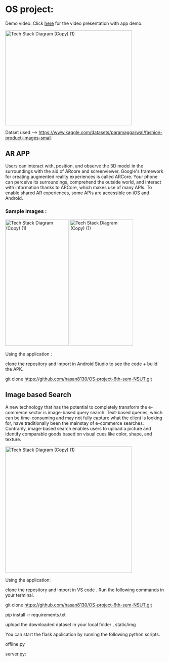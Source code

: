 # OS project:

 Demo video:
Click [here](https://www.youtube.com/watch?v=DVJmYapMPGo) for the video presentation with app demo.


<img width="400" height="300" alt="Tech Stack Diagram (Copy) (1)" src="https://user-images.githubusercontent.com/76277112/231263593-31251f11-e00e-486b-8762-4106b3ea7023.png">

Datset used -->
https://www.kaggle.com/datasets/paramaggarwal/fashion-product-images-small


## AR APP

Users can interact with, position, and observe the 3D model in the surroundings with the aid of ARcore and screenviewer.
Google's framework for creating augmented reality experiences is called ARCore. Your phone can perceive its surroundings, comprehend the outside world, and interact with information thanks to ARCore, which makes use of many APIs. To enable shared AR experiences, some APIs are accessible on iOS and Android.

### Sample images : 
<img width="200" height="400" alt="Tech Stack Diagram (Copy) (1)" src="https://user-images.githubusercontent.com/76277112/231264557-17631d7a-ce32-4c3d-be90-be0c5d87639f.jpg">

<img width="200" height="400" alt="Tech Stack Diagram (Copy) (1)" src="https://user-images.githubusercontent.com/76277112/231265804-88e80899-948a-4c71-9e85-667d98f2743c.jpg">

Using the  application :

clone the repository and import in Android Studio to see the code + build the APK.

git clone
https://github.com/hasan8130/OS-project-6th-sem-NSUT.git

## Image based Search

A new technology that has the potential to completely transform the e-commerce sector is image-based query search. Text-based queries, which can be time-consuming and may not fully capture what the client is looking for, have traditionally been the mainstay of e-commerce searches. Contrarily, image-based search enables users to upload a picture and identify comparable goods based on visual cues like color, shape, and texture.


<img width="400" height="400" alt="Tech Stack Diagram (Copy) (1)" src="https://user-images.githubusercontent.com/76277112/231266269-280678e0-eb82-4ed0-86ab-be5006bdd8c3.jpg">

Using the application:

clone the repository and import in VS code . Run the following commands in your terminal.

git clone
https://github.com/hasan8130/OS-project-6th-sem-NSUT.git

pip install -r requirements.txt

 upload the downloaded dataset in your local folder , static/img

 You can start the flask application by running the following python scripts.
 
offline.py

server.py: 


